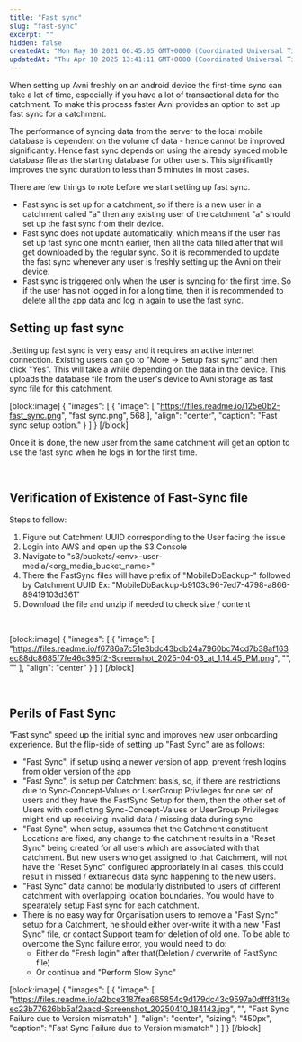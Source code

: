 ```yaml
---
title: "Fast sync"
slug: "fast-sync"
excerpt: ""
hidden: false
createdAt: "Mon May 10 2021 06:45:05 GMT+0000 (Coordinated Universal Time)"
updatedAt: "Thu Apr 10 2025 13:41:11 GMT+0000 (Coordinated Universal Time)"
---
```

When setting up Avni freshly on an android device the first-time sync can take a lot of time, especially if you have a lot of transactional data for the catchment. To make this process faster Avni provides an option to set up fast sync for a catchment.

The performance of syncing data from the server to the local mobile database is dependent on the volume of data - hence cannot be improved significantly. Hence fast sync depends on using the already synced mobile database file as the starting database for other users. This significantly improves the sync duration to less than 5 minutes in most cases.

There are few things to note before we start setting up fast sync.

- Fast sync is set up for a catchment, so if there is a new user in a catchment called "a" then any existing user of the catchment "a" should set up the fast sync from their device.
- Fast sync does not update automatically, which means if the user has set up fast sync one month earlier, then all the data filled after that will get downloaded by the regular sync. So it is recommended to update the fast sync whenever any user is freshly setting up the Avni on their device.
- Fast sync is triggered only when the user is syncing for the first time. So if the user has not logged in for a long time, then it is recommended to delete all the app data and log in again to use the fast sync.

## Setting up fast sync

.Setting up fast sync is very easy and it requires an active internet connection. Existing users can go to "More -> Setup fast sync" and then click "Yes". This will take a while depending on the data in the device. This uploads the database file from the user's device to Avni storage as fast sync file for this catchment.

[block:image]
{
  "images": [
    {
      "image": [
        "https://files.readme.io/125e0b2-fast_sync.png",
        "fast sync.png",
        568
      ],
      "align": "center",
      "caption": "Fast sync setup option."
    }
  ]
}
[/block]


Once it is done, the new user from the same catchment will get an option to use the fast sync when he logs in for the first time.

<br />

## Verification of Existence of Fast-Sync file

Steps to follow:

1. Figure out Catchment UUID corresponding to the User facing the issue
2. Login into AWS and open up the S3 Console 
3. Navigate to "s3/buckets/\<env\>-user-media/\<org_media_bucket_name\>"
4. There the FastSync files will have prefix of "MobileDbBackup-" followed by Catchment UUID Ex: "MobileDbBackup-b9103c96-7ed7-4798-a866-89419103d361"
5. Download the file and unzip if needed to check size / content

<br />

[block:image]
{
  "images": [
    {
      "image": [
        "https://files.readme.io/f6786a7c51e3bdc43bdb24a7960bc74cd7b38af163ec88dc8685f7fe46c395f2-Screenshot_2025-04-03_at_1.14.45_PM.png",
        "",
        ""
      ],
      "align": "center"
    }
  ]
}
[/block]


<br />

## Perils of Fast Sync

"Fast sync" speed up the initial sync and improves new user onboarding experience. But the flip-side of setting up "Fast Sync" are as follows:

- "Fast Sync", if setup using a newer version of app, prevent fresh logins from older version of the app
- "Fast Sync", is setup per Catchment basis, so, if there are restrictions due to Sync-Concept-Values or UserGroup Privileges for one set of users and they have the FastSync Setup for them, then the other set of Users with conflicting Sync-Concept-Values or UserGroup Privileges might end up receiving invalid data / missing data during sync
- "Fast Sync", when setup, assumes that the Catchment constituent Locations are fixed, any change to the catchment results in a "Reset Sync" being created for all users which are associated with that catchment. But new users who get assigned to that Catchment, will not have the "Reset Sync" configured appropriately in all cases, this could result in missed / extraneous data sync happening to the new users.
- "Fast Sync" data cannot be modularly distributed to users of different catchment with overlapping location boundaries. You would have to spearately setup Fast sync for each catchment.
- There is no easy way for Organisation users to remove a "Fast Sync" setup for a Catchment, he should either over-write it with a new "Fast Sync" file, or contact Support team for deletion of old one. To be able to overcome the Sync failure error, you would need to do:
  - Either do "Fresh login" after that(Deletion / overwrite of FastSync file)
  - Or continue and "Perform Slow Sync"

[block:image]
{
  "images": [
    {
      "image": [
        "https://files.readme.io/a2bce3187fea665854c9d179dc43c9597a0dfff81f3eec23b77626bb5af2aacd-Screenshot_20250410_184143.jpg",
        "",
        "Fast Sync Failure due to Version mismatch"
      ],
      "align": "center",
      "sizing": "450px",
      "caption": "Fast Sync Failure due to Version mismatch"
    }
  ]
}
[/block]
